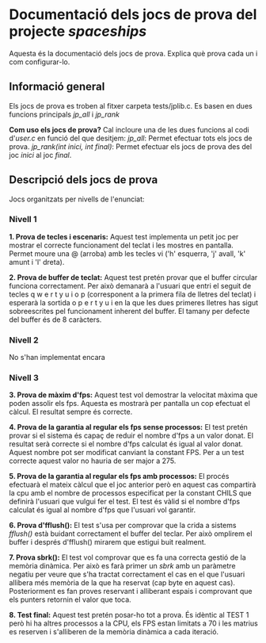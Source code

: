 # Documentació dels jocs de prova del projecte *spaceships*

Aquesta és la documentació dels jocs de prova. Explica què prova cada un i com configurar-lo.

## Informació general
 
Els jocs de prova es troben al fitxer carpeta tests/jplib.c. Es basen en dues funcions principals *jp_all* i *jp_rank*

**Com uso els jocs de prova?**
Cal incloure una de les dues funcions al codi d'*user.c* en funció del que desitjem:
*jp_all*: Permet efectuar tots els jocs de prova.
*jp_rank(int inici, int final)*: Permet efectuar els jocs de prova des del joc *inici* al joc *final*.

## Descripció dels jocs de prova
Jocs organitzats per nivells de l'enunciat:

### Nivell 1
**1. Prova de tecles i escenaris:** Aquest test implementa un petit joc per mostrar el correcte funcionament del teclat i les mostres en pantalla. Permet moure una @ (arroba) amb les tecles vi ('h' esquerra, 'j' avall, 'k' amunt i 'l' dreta). 

**2. Prova de buffer de teclat:** Aquest test pretén provar que el buffer circular funciona correctament. Per això demanarà a l'usuari que entri el seguit de tecles q w e r t y u i o p (corresponent a la primera fila de lletres del teclat) i esperarà la sortida o p e r t y u i en la que les dues primeres lletres has sigut sobreescrites pel funcionament inherent del buffer. El tamany per defecte del buffer és de 8 caràcters.

### Nivell 2
No s'han implementat encara

### Nivell 3
**3. Prova de màxim d'fps:** Aquest test vol demostrar la velocitat màxima que poden assolir els fps. Aquesta es mostrarà per pantalla un cop efectuat el càlcul. El resultat sempre és correcte.

**4. Prova de la garantia al regular els fps sense processos:** El test pretén provar si el sistema és capaç de reduir el nombre d'fps a un valor donat. El resultat serà correcte si el nombre d'fps calculat és igual al valor donat. Aquest nombre pot ser modificat canviant la constant FPS. Per a un test correcte aquest valor no hauria de ser major a 275. 

**5. Prova de la garantia al regular els fps amb processos:** El procés efectuarà el mateix càlcul que el joc anterior però en aquest cas compartirà la cpu amb el nombre de processos especificat per la constant CHILS que definirà l'usuari que vulgui fer el test. El test és vàlid si el nombre d'fps calculat és igual al nombre d'fps que l'usuari vol garantir. 

**6. Prova d'fflush():** El test s'usa per comprovar que la crida a sistems _fflush()_ està buidant correctament el buffer del teclar. Per això omplirem el buffer i després d'fflush() mirarem que estigui buit realment.

**7. Prova sbrk():** El test vol comprovar que es fa una correcta gestió de la memòria dinàmica. Per això es farà primer un _sbrk_ amb un paràmetre negatiu per veure que s'ha tractat correctament el cas en el que l'usuari allibera més memòria de la que ha reservat (cap byte en aquest cas). Posteriorment es fan proves reservant i alliberant espais i comprovant que els punters retornin el valor que toca. 

**8. Test final:** Aquest test pretén posar-ho tot a prova. És idèntic al TEST 1 però hi ha altres processos a la CPU, els FPS estan limitats a 70 i les matrius es reserven i s'alliberen de la memòria dinàmica a cada iteració.

 
